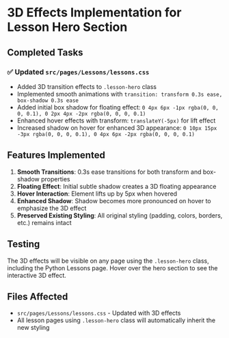 # 3D Effects Implementation for Lesson Hero Section

## Completed Tasks

### ✅ Updated `src/pages/Lessons/lessons.css`
- Added 3D transition effects to `.lesson-hero` class
- Implemented smooth animations with `transition: transform 0.3s ease, box-shadow 0.3s ease`
- Added initial box shadow for floating effect: `0 4px 6px -1px rgba(0, 0, 0, 0.1), 0 2px 4px -2px rgba(0, 0, 0, 0.1)`
- Enhanced hover effects with transform: `translateY(-5px)` for lift effect
- Increased shadow on hover for enhanced 3D appearance: `0 10px 15px -3px rgba(0, 0, 0, 0.1), 0 4px 6px -2px rgba(0, 0, 0, 0.1)`

## Features Implemented

1. **Smooth Transitions**: 0.3s ease transitions for both transform and box-shadow properties
2. **Floating Effect**: Initial subtle shadow creates a 3D floating appearance
3. **Hover Interaction**: Element lifts up by 5px when hovered
4. **Enhanced Shadow**: Shadow becomes more pronounced on hover to emphasize the 3D effect
5. **Preserved Existing Styling**: All original styling (padding, colors, borders, etc.) remains intact

## Testing
The 3D effects will be visible on any page using the `.lesson-hero` class, including the Python Lessons page. Hover over the hero section to see the interactive 3D effect.

## Files Affected
- `src/pages/Lessons/lessons.css` - Updated with 3D effects
- All lesson pages using `.lesson-hero` class will automatically inherit the new styling
